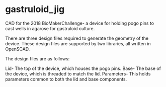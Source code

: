 # gastruloid_jig
CAD for the 2018 BioMakerChallenge- a device for holding pogo pins to cast wells in agarose for gastruloid culture.

There are three design files required to generate the geometry of the device. These design files are supported by two libraries, all written in OpenSCAD.

The design files are as follows:

Lid- The top of the device, which houses the pogo pins.
Base- The base of the device, which is threaded to match the lid.
Parameters- This holds parameters common to both the lid and base components.
